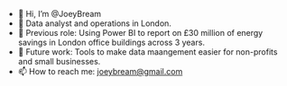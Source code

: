 - 👋 Hi, I’m @JoeyBream
- 👀 Data analyst and operations in London.
- 🌱 Previous role: Using Power BI to report on £30 million of energy savings in London office buildings across 3 years.
- 🍋 Future work: Tools to make data maangement easier for non-profits and small businesses.
- 📫 How to reach me: joeybream@gmail.com

<!---
JoeyBream/JoeyBream is a ✨ special ✨ repository because its `README.md` (this file) appears on your GitHub profile.
You can click the Preview link to take a look at your changes.
--->

